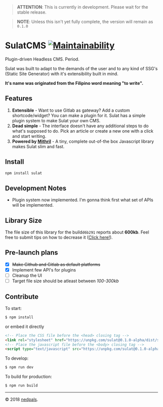 > **ATTENTION**: This is currently in development. Please wait for the stable release.

> **NOTE**: Unless this isn't yet fully complete, the version will remain as `0.1.0`

# SulatCMS [![Maintainability](https://api.codeclimate.com/v1/badges/c2985411330f1b918966/maintainability)](https://codeclimate.com/github/nedpals/sulatcms/maintainability)
Plugin-driven Headless CMS. Period.

Sulat was built to adapt to the demands of the user and to any kind of SSG's (Static Site Generator) with it's extensibility built in mind.


**It's name was originated from the Filipino word meaning "to write".**


## Features
1. **Extensible** - Want to use Gitlab as gateway? Add a custom shortcode/widget? You can make a plugin for it. Sulat has a simple plugin system to make Sulat your own CMS.
2. **Dead simple** - The interface doesn't have any additional steps to do what's supposed to do. Pick an article or create a new one with a click and start writing.
3. **Powered by [Mithril](https://mithril.js.org)** - A tiny, complete out-of-the box Javascript library makes Sulat slim and fast.

## Install
```bash
npm install sulat
```

## Development Notes
- Plugin system now implemented. I'm gonna think first what set of APIs will be implemented.
<!-- - As much as possible, we will be avoiding jQuery or any library that might bloat the app to stay true about it's "lightweight" size. -->

## Library Size
The file size of this library for the build`d6b291` reports about **600kb**. Feel free to submit tips on how to decrease it ([Click here!](https://github.com/nedpals/sulatcms/issues/3)).

## Pre-launch plans
- [x] ~~Make Github and Gitlab as default platforms~~
- [x] Implement few API's for plugins
- [ ] Cleanup the UI
- [ ] Target file size should be atleast between *100-300kb*

## Contribute
To start:

```bash
$ npm install
```

or embed it directly

```html
<!-- Place the CSS file before the <head> closing tag -->
<link rel="stylesheet" href="https://unpkg.com/sulat@0.1.0-alpha/dist/sulatcms.css">
<!-- Place the javascript file before the <body> closing tag -->
<script type="text/javascript" src="https://unpkg.com/sulat@0.1.0-alpha/dist/sulatcms.js">
```

To develop:

```bash
$ npm run dev
```

To build for production:

```bash
$ npm run build
```

---

&copy; 2018 [nedpals](https://github.com/nedpals).

